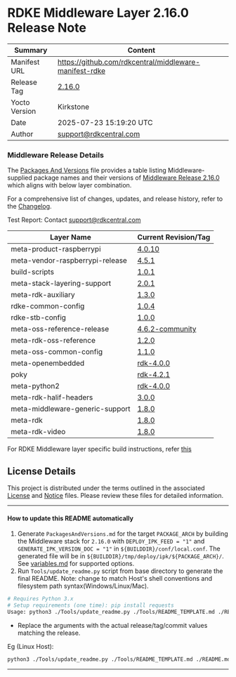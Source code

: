 
# RDKE Middleware Layer 2.16.0 Release Note

| Summary       | Content |
|---------------|---------|
| Manifest URL  | https://github.com/rdkcentral/middleware-manifest-rdke |
| Release Tag   | [2.16.0](https://github.com/rdkcentral/middleware-manifest-rdke/releases/tag/2.16.0) |
| Yocto Version | Kirkstone |
| Date          | 2025-07-23 15:19:20 UTC |
| Author        | support@rdkcentral.com |


### Middleware Release Details
The [Packages And Versions](VendorPackagesAndVersions.md) file provides a table listing Middleware-supplied package names and their versions of [Middleware Release 2.16.0](https://github.com/rdkcentral/middleware-manifest-rdke/releases/tag/2.16.0) which aligns with below layer combination.

For a comprehensive list of changes, updates, and release history, refer to the [Changelog](CHANGELOG.md).

Test Report: Contact support@rdkcentral.com

| Layer Name | Current Revision/Tag |
|------------|-------------------|
| meta-product-raspberrypi | [4.0.10](https://github.com/rdkcentral/meta-product-raspberrypi/tree/4.0.10) |
| meta-vendor-raspberrypi-release | [4.5.1](https://github.com/rdkcentral/meta-vendor-raspberrypi-release/tree/4.5.1) |
| build-scripts | [1.0.1](https://github.com/rdkcentral/build-scripts/tree/1.0.1) |
| meta-stack-layering-support | [2.0.1](https://github.com/rdkcentral/meta-stack-layering-support/tree/2.0.1) |
| meta-rdk-auxiliary | [1.3.0](https://github.com/rdkcentral/meta-rdk-auxiliary/tree/1.3.0) |
| rdke-common-config | [1.0.4](https://github.com/rdkcentral/rdke-common-config/tree/1.0.4) |
| rdke-stb-config | [1.0.0](https://github.com/rdkcentral/rdke-stb-config/tree/1.0.0) |
| meta-oss-reference-release | [4.6.2-community](https://github.com/rdkcentral/meta-oss-reference-release/tree/4.6.2-community) |
| meta-rdk-oss-reference | [1.2.0](https://github.com/rdkcentral/meta-rdk-oss-reference/tree/1.2.0) |
| meta-oss-common-config | [1.1.0](https://github.com/rdkcentral/meta-oss-common-config/tree/1.1.0) |
| meta-openembedded | [rdk-4.0.0](https://github.com/rdkcentral/meta-openembedded/tree/rdk-4.0.0) |
| poky | [rdk-4.2.1](https://github.com/rdkcentral/poky/tree/rdk-4.2.1) |
| meta-python2 | [rdk-4.0.0](https://github.com/rdkcentral/meta-python2/tree/rdk-4.0.0) |
| meta-rdk-halif-headers | [3.0.0](https://github.com/rdkcentral/meta-rdk-halif-headers/tree/3.0.0) |
| meta-middleware-generic-support | [1.8.0](https://github.com/rdkcentral/meta-middleware-generic-support/tree/1.8.0) |
| meta-rdk | [1.8.0](https://github.com/rdkcentral/meta-rdk/tree/1.8.0) |
| meta-rdk-video | [1.8.0](https://github.com/rdkcentral/meta-rdk-video/tree/1.8.0) |

For RDKE Middleware layer specific build instructions, refer [this](https://github.com/rdkcentral/middleware-manifest-rdke/blob/2.16.0/README.md)

## License Details
This project is distributed under the terms outlined in the associated [License](LICENSE) and [Notice](NOTICE) files. Please review these files for detailed information.

---

#### How to update this README automatically

1. Generate `PackagesAndVersions.md` for the target `PACKAGE_ARCH` by building the Middleware stack for `2.16.0` with `DEPLOY_IPK_FEED = "1"` and `GENERATE_IPK_VERSION_DOC = "1"` in `${BUILDDIR}/conf/local.conf`. The generated file will be in `${BUILDDIR}/tmp/deploy/ipk/${PACKAGE_ARCH}/`. See [variables.md](https://github.com/rdkcentral/meta-stack-layering-support/blob/2.0.1/docs/variables.md) for supported options.
2. Run `Tools/update_readme.py` script from base directory to generate the final README. Note: change to match Host's shell conventions and filesystem path syntax(Windows/Linux/Mac).
```sh
# Requires Python 3.x
# Setup requirements (one time): pip install requests
Usage: python3 ./Tools/update_readme.py ./Tools/README_TEMPLATE.md ./README.md <MANIFEST_REPO_BASE_URL> <MANIFEST_NAME> 2.16.0 Middleware "AUTHOR,email" "[TestReportUrl(optional)]"
```
- Replace the arguments with the actual release/tag/commit values matching the release.

Eg (Linux Host):
```sh
python3 ./Tools/update_readme.py ./Tools/README_TEMPLATE.md ./README.md https://github.com/rdkcentral/vendor-manifest-raspberrypi rdke-raspberrypi.xml 4.5.1 Vendor "ReleaseTeam, email_id" "https://example.com/test-report"
```

---
